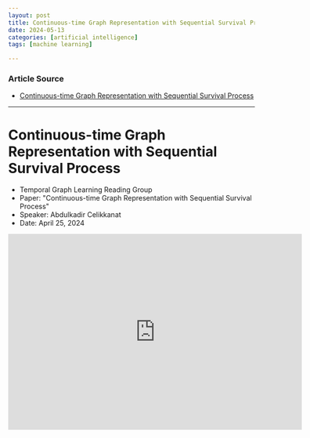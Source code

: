 ```yaml
---
layout: post
title: Continuous-time Graph Representation with Sequential Survival Process
date: 2024-05-13
categories: [artificial intelligence]
tags: [machine learning]

---
```


### Article Source


* [Continuous-time Graph Representation with Sequential Survival Process](https://www.youtube.com/watch?v=vZ0oQZIKSNA)

---

# Continuous-time Graph Representation with Sequential Survival Process


* Temporal Graph Learning Reading Group
* Paper: "Continuous-time Graph Representation with Sequential Survival Process"
* Speaker: Abdulkadir Celikkanat
* Date: April 25, 2024


<iframe width="600" height="400" src="https://www.youtube.com/embed/yx5cwzygxa8?si=8MSVq7XVZG098Zs3" title="YouTube video player" frameborder="0" allow="accelerometer; autoplay; clipboard-write; encrypted-media; gyroscope; picture-in-picture; web-share" referrerpolicy="strict-origin-when-cross-origin" allowfullscreen></iframe>

